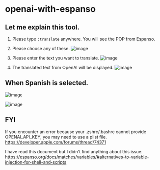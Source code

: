# openai-with-espanso

## Let me explain this tool. 

1) Please type `:translate` anywhere. You will see the POP from Espanso. 

2) Please choose any of these.
![image](https://github.com/user-attachments/assets/2763b0e1-1c91-4288-ba72-6426a503edaa)

3) Please enter the text you want to translate.
![image](https://github.com/user-attachments/assets/d8f51d79-f1fe-4e9f-b2c1-5aaded00cb7a)

4) The translated text from OpenAI will be displayed.
![image](https://github.com/user-attachments/assets/71fef1b2-1304-49e0-a6a6-1a29d00e2bbb)

## When Spanish is selected.

![image](https://github.com/user-attachments/assets/364280b2-192d-4d5e-9b1f-55054b6fef11)

![image](https://github.com/user-attachments/assets/c6283dff-3ac7-45a3-ba0d-602fb6dd9014)


## FYI 

If you encounter an error because your .zshrc/.bashrc cannot provide OPENAI_API_KEY, you may need to use a plist file.
https://developer.apple.com/forums/thread/74371

I have read this document but I didn't find anything about this issue. 
https://espanso.org/docs/matches/variables/#alternatives-to-variable-injection-for-shell-and-scripts

